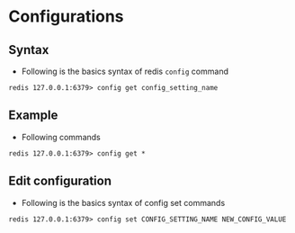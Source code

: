 # Configurations

## Syntax
* Following is the basics syntax of redis `config` command
```
redis 127.0.0.1:6379> config get config_setting_name
```

## Example
* Following commands
```
redis 127.0.0.1:6379> config get *
```

## Edit configuration
* Following is the basics syntax of config set commands
```
redis 127.0.0.1:6379> config set CONFIG_SETTING_NAME NEW_CONFIG_VALUE
```